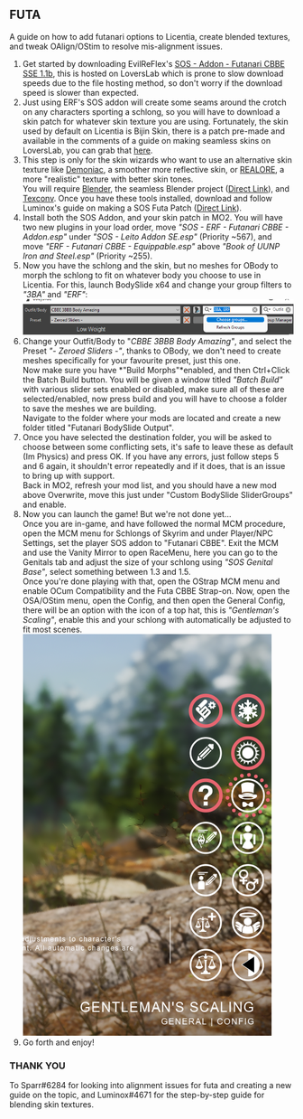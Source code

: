 ## FUTA
A guide on how to add futanari options to Licentia, create blended textures, and tweak OAlign/OStim to resolve mis-alignment issues.

1. Get started by downloading EvilReFlex's [SOS - Addon - Futanari CBBE SSE 1.1b](https://www.loverslab.com/files/file/11344-sos-addon-futanari-cbbe-sse/), this is hosted on LoversLab which is prone to slow download speeds due to the file hosting method, so don't worry if the download speed is slower than expected.
2. Just using ERF's SOS addon will create some seams around the crotch on any characters sporting a schlong, so you will have to download a skin patch for whatever skin texture you are using. Fortunately, the skin used by default on Licentia is Bijin Skin, there is a patch pre-made and available in the comments of a guide on making seamless skins on LoversLab, you can grab that [here](https://www.loverslab.com/topic/137830-easy-way-to-make-seamless-sos-textures/#comment-2913554).
3. This step is only for the skin wizards who want to use an alternative skin texture like [Demoniac](https://www.nexusmods.com/skyrimspecialedition/mods/29114), a smoother more reflective skin, or [REALORE](https://www.nexusmods.com/skyrimspecialedition/mods/65577), a more "realistic" texture with better skin tones. <br> You will require [Blender](https://www.blender.org/download/), the seamless Blender project ([Direct Link](https://www.loverslab.com/applications/core/interface/file/attachment.php?id=850650)), and [Texconv](https://github.com/Microsoft/DirectXTex/wiki/Texconv). Once you have these tools installed, download and follow Luminox's guide on making a SOS Futa Patch ([Direct Link](https://cdn.discordapp.com/attachments/923586633238986874/967472617000960050/Making_a_SOS_Futa_patch_-_Licentia.pdf)).
4. Install both the SOS Addon, and your skin patch in MO2. You will have two new plugins in your load order, move *"SOS - ERF - Futanari CBBE - Addon.esp"* under *"SOS - Leito Addon SE.esp"* (Priority ~567), and move *"ERF - Futanari CBBE - Equippable.esp"* above *"Book of UUNP Iron and Steel.esp"* (Priority ~255).
5. Now you have the schlong and the skin, but no meshes for OBody to morph the schlong to fit on whatever body you choose to use in Licentia. For this, launch BodySlide x64 and change your group filters to *"3BA"* and *"ERF"*: <br> ![Selecting 3BA and ERF BodySlide groups](https://github.com/SamsyTheUnicorn/samsytheunicorn.github.io/blob/main/licentia-futa-img1.png?raw=true)
6. Change your Outfit/Body to "*CBBE 3BBB Body Amazing"*, and select the Preset *"- Zeroed Sliders -"*, thanks to OBody, we don't need to create meshes specifically for your favourite preset, just this one. <br> Now make sure you have *"Build Morphs"*enabled, and then Ctrl+Click the Batch Build button. You will be given a window titled *"Batch Build"* with various slider sets enabled or disabled, make sure all of these are selected/enabled, now press build and you will have to choose a folder to save the meshes we are building. <br> Navigate to the folder where your mods are located and create a new folder titled "Futanari BodySlide Output".
7. Once you have selected the destination folder, you will be asked to choose between some conflicting sets, it's safe to leave these as default (Im Physics) and press OK. If you have any errors, just follow steps 5 and 6 again, it shouldn't error repeatedly and if it does, that is an issue to bring up with support. <br> Back in MO2, refresh your mod list, and you should have a new mod above Overwrite, move this just under "Custom BodySlide SliderGroups" and enable.
8. Now you can launch the game! But we're not done yet... <br> Once you are in-game, and have followed the normal MCM procedure, open the MCM menu for Schlongs of Skyrim and under Player/NPC Settings, set the player SOS addon to "Futanari CBBE". Exit the MCM and use the Vanity Mirror to open RaceMenu, here you can go to the Genitals tab and adjust the size of your schlong using *"SOS Genital Base"*, select something between 1.3 and 1.5. <br> Once you're done playing with that, open the OStrap MCM menu and enable OCum Compatibility and the Futa CBBE Strap-on. Now, open the OSA/OStim menu, open the Config, and then open the General Config, there will be an option with the icon of a top hat, this is *"Gentleman's Scaling"*, enable this and your schlong with automatically be adjusted to fit most scenes. <br> ![Set up Gentleman's Scaling in OSA/OStim](https://github.com/SamsyTheUnicorn/samsytheunicorn.github.io/blob/main/licentia-futa-img2.png?raw=true)
9.  Go forth and enjoy!

### THANK YOU
To Sparr#6284 for looking into alignment issues for futa and creating a new guide on the topic, and Luminox#4671 for the step-by-step guide for blending skin textures.
